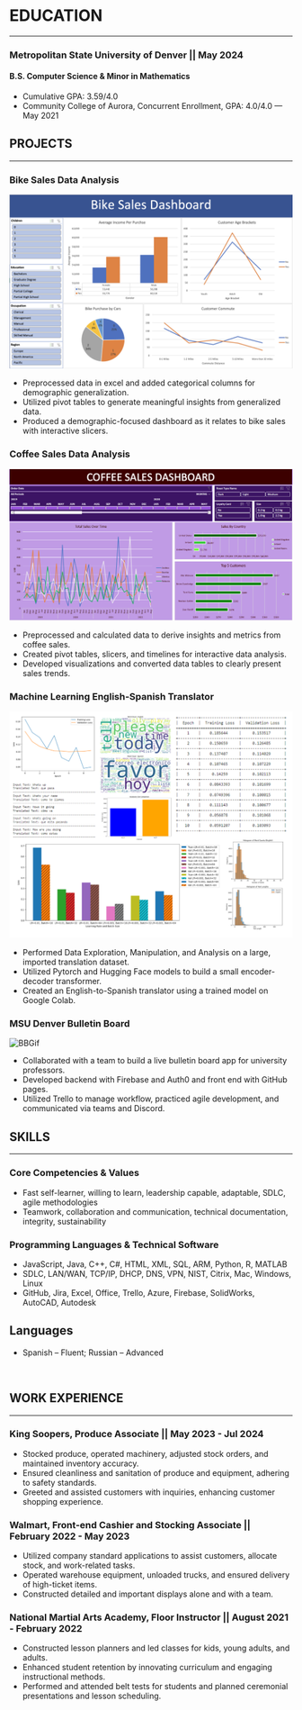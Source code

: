 # EDUCATION
-----------------------------------------------------------------------------------------------
### Metropolitan State University of Denver || May 2024
#### B.S. Computer Science &amp; Minor in Mathematics
* Cumulative GPA: 3.59/4.0
* Community College of Aurora, Concurrent Enrollment, GPA: 4.0/4.0 — May 2021
  
## PROJECTS
-----------------------------------------------------------------------------------------------
### Bike Sales Data Analysis
![ExcelDashboard](Assets/BikeSalesDashboardImage.png)
* Preprocessed data in excel and added categorical columns for demographic generalization.
* Utilized pivot tables to generate meaningful insights from generalized data.
* Produced a demographic-focused dashboard as it relates to bike sales with interactive slicers. 

### Coffee Sales Data Analysis
![ExcelDashboard](Assets/CoffeeDashboard.png)
* Preprocessed and calculated data to derive insights and metrics from coffee sales.
* Created pivot tables, slicers, and timelines for interactive data analysis.
* Developed visualizations and converted data tables to clearly present sales trends.

### Machine Learning English-Spanish Translator
![TranslatorCollage](Assets/EngSpaCollage.png)
* Performed Data Exploration, Manipulation, and Analysis on a large, imported translation
dataset. 
* Utilized Pytorch and Hugging Face models to build a small encoder-decoder transformer.
* Created an English-to-Spanish translator using a trained model on Google Colab.

### MSU Denver Bulletin Board
![BBGif](Assets/BBGif.gif)
* Collaborated with a team to build a live bulletin board app for university professors.
* Developed backend with Firebase and Auth0 and front end with GitHub pages.
* Utilized Trello to manage workflow, practiced agile development, and communicated via teams
and Discord.

## SKILLS
-----------------------------------------------------------------------------------------------
### Core Competencies &amp; Values
* Fast self-learner, willing to learn, leadership capable, adaptable, SDLC, agile methodologies
* Teamwork, collaboration and communication, technical documentation, integrity, sustainability

### Programming Languages &amp; Technical Software
* JavaScript, Java, C++, C#, HTML, XML, SQL, ARM, Python, R, MATLAB
* SDLC, LAN/WAN, TCP/IP, DHCP, DNS, VPN, NIST, Citrix, Mac, Windows, Linux
* GitHub, Jira, Excel, Office, Trello, Azure, Firebase, SolidWorks, AutoCAD, Autodesk

## Languages
* Spanish – Fluent; Russian – Advanced

 
## WORK EXPERIENCE
-----------------------------------------------------------------------------------------------
### King Soopers, Produce Associate || May 2023 - Jul 2024
* Stocked produce, operated machinery, adjusted stock orders, and maintained inventory
accuracy. 
* Ensured cleanliness and sanitation of produce and equipment, adhering to safety standards. 
* Greeted and assisted customers with inquiries, enhancing customer shopping experience.

### Walmart, Front-end Cashier and Stocking Associate || February 2022 - May 2023
* Utilized company standard applications to assist customers, allocate stock, and work-related
tasks.
* Operated warehouse equipment, unloaded trucks, and ensured delivery of high-ticket items.
* Constructed detailed and important displays alone and with a team.
  
### National Martial Arts Academy, Floor Instructor || August 2021 - February 2022
* Constructed lesson planners and led classes for kids, young adults, and adults.
* Enhanced student retention by innovating curriculum and engaging instructional methods. 
* Performed and attended belt tests for students and planned ceremonial presentations and lesson
scheduling.
